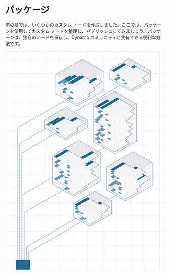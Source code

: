 

# パッケージ

前の章では、いくつかのカスタム ノードを作成しました。ここでは、パッケージを使用してカスタム ノードを整理し、パブリッシュしてみましょう。パッケージは、独自のノードを保存し、Dynamo コミュニティと共有できる便利な方法です。

![画像](images/10/packages_cover01.jpg)

